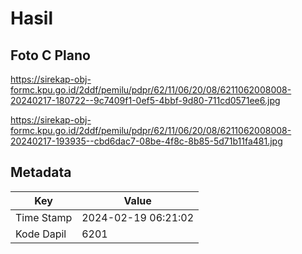 # Hasil

## Foto C Plano

https://sirekap-obj-formc.kpu.go.id/2ddf/pemilu/pdpr/62/11/06/20/08/6211062008008-20240217-180722--9c7409f1-0ef5-4bbf-9d80-711cd0571ee6.jpg

https://sirekap-obj-formc.kpu.go.id/2ddf/pemilu/pdpr/62/11/06/20/08/6211062008008-20240217-193935--cbd6dac7-08be-4f8c-8b85-5d71b11fa481.jpg


## Metadata

| Key        | Value               |
| ---------- | ------------------- |
| Time Stamp | 2024-02-19 06:21:02 |
| Kode Dapil | 6201                |



